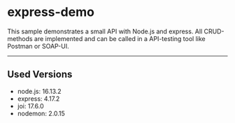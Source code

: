 # express-demo  
This sample demonstrates a small API with Node.js and express. 
All CRUD-methods are implemented and can be called in a API-testing tool like Postman or SOAP-UI. 

---

## Used Versions  
  
  
* node.js:  16.13.2
* express:  4.17.2
* joi:      17.6.0
* nodemon:  2.0.15